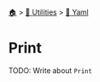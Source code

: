 <!--startTocHeader-->
[🏠](../../README.md) > [🔧 Utilities](../README.md) > [🍠 Yaml](README.md)
# Print
<!--endTocHeader-->

TODO: Write about `Print`

<!--startTocSubTopic-->
<!--endTocSubTopic-->